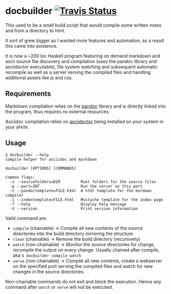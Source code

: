 # docbuilder [![Travis Status](https://travis-ci.org/JustusAdam/docbuilder.svg?branch=master)](https://travis-ci.org/JustusAdam/docbuilder)


This used to be a small build script that would compile some written notes and from a directory to html.

It sort of grew bigger as I wanted more features and automation, as a result this came into existence.

It is now a ~200 loc Haskell program featuring on demand markdown and ascii source file discovery and compilation (uses the pandoc library and asciidoctor executable), file system watching and subsequent automatic recompile as well as a server serving the compiled files and handling additional assets like js and css.

## Requirements

Markdown compilation relies on the [pandoc][] library and is directly linked into the program, thus requires no external resources.

Asciidoc compilation relies on [asciidoctor][] being installed on your system in your `$PATH`.

[asciidoctor]: https://asciidoctor.org
[pandoc]: https://hackage.haskell.org/package/pandoc

## Usage


    $ docbuilder --help
    Compile helper for asciidoc and markdown

    docbuilder [OPTIONS] [COMMANDS]

    Common flags:
      -s --sourcefolders=DIR         Root folders for the source files
      -p --port=INT                  Run the server on this port
      -t --pandoctemplate=FILE.html  A html template for the mardown compiler
      -i --indextemplate=FILE.html   Mustache template for the index page
      -? --help                      Display help message
      -V --version                   Print version information


Valid command are:

- `compile` (chainable) -> Compile all new contents of the source directories into the build directory mirroring the structure
- `clean` (chainable) -> Remove the build directory (recursively)
- `watch` (non-chainable) -> Monitor the source directories for change, recompile the output on every change. Usually chained after compile, aka `$ docbuilder compile watch`
- `serve` (non-chainable) -> Compile all new contents, create a webserver on the specified port serving the compiled files and watch for new changes in the source directories.

Non-chainable commands do not exit and block the execution. Hence any command after `watch` or `serve` will not be executed.
